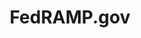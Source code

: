 ---
layout: home-new
body-class: home-new
permalink: /home-new/
title: FedRAMP.gov


hero-image: /assets/img/home-banner.png
hero-text-main: Securing Cloud Services
hero-text-sub: For the Federal Government
hero-secondary-text: The Federal Risk and Authorization Management Program (FedRAMP) provides a standardized approach to security authorizations for cloud service offerings.
first-hero-button: <a href="/program-basics/">Learn Program Basics</a>
second-hero-button: <a href="#auth-process">Meet The Process</a>


first-main-title: Information for Our Partners

first-column-image: <img class="home-partners-icon" src="/assets/img/partners-cloud.svg" alt="">
first-column-title: Cloud Service Providers
first-column-blurb: Provide your cloud service offering to the Federal Government
first-column-button: <a href="/cloud-service-providers/" class="partner-learn-more"><button>Learn More</button></a>



second-column-image: <img class="home-partners-icon" src="/assets/img/partners-agencies.svg" alt="">
second-column-title: Agencies
second-column-blurb: Adopt secure innovative cloud services to meet your agency’s critical mission needs
second-column-button: <a href="/federal-agencies/" class="partner-learn-more"><button>Learn More</button></a>

third-column-image: <img class="home-partners-icon" src="/assets/img/partners-assessors.svg" alt="">
third-column-title: Assessors
third-column-blurb: Assess cloud services to ensure they meet FedRAMP requirements
third-column-button: <a href="/assessors/" class="partner-learn-more"><button>Learn More</button></a>

fedramp-authorization-title: FedRAMP Authorization Process
fedramp-authorization-text: There are two ways to authorize a cloud service offering (CSO) through FedRAMP through an individual Agency or the Joint Authorization Board (JAB). 

fedramp-authorization-chart-desktop: fedramp-authorization-process-home-desktop.svg
fedramp-authorization-chart-tablet: fedramp-authorization-process-home-tablet.svg
fedramp-authorization-chart-mobile: fedramp-authorization-process-home-mobile.svg
fedramp-authorization-chart-alt-text: This is placeholder text.

fedramp-at-a-glance-title: FedRAMP at a Glance
at-a-glance-one-image: <img src="/assets/img/glance-ready.svg" alt="">
at-a-glance-one-title: Ready
at-a-glance-one-number: 22

at-a-glance-two-image: <img src="/assets/img/glance-process.svg" alt="">
at-a-glance-two-title: In Process
at-a-glance-two-number: 54

at-a-glance-three-image: <img src="/assets/img/glance-authorized.svg" alt="">
at-a-glance-three-title: Authorized
at-a-glance-three-number: 179

---
